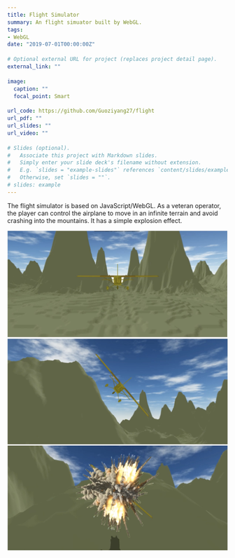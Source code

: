 ```yaml
---
title: Flight Simulator
summary: An flight simuator built by WebGL.
tags:
- WebGL
date: "2019-07-01T00:00:00Z"

# Optional external URL for project (replaces project detail page).
external_link: ""

image:
  caption: ""
  focal_point: Smart

url_code: https://github.com/Guoziyang27/flight
url_pdf: ""
url_slides: ""
url_video: ""

# Slides (optional).
#   Associate this project with Markdown slides.
#   Simply enter your slide deck's filename without extension.
#   E.g. `slides = "example-slides"` references `content/slides/example-slides.md`.
#   Otherwise, set `slides = ""`.
# slides: example
---
```


The flight simulator is based on JavaScript/WebGL. As a veteran operator, the player can control the airplane to move in an infinite terrain and avoid crashing into the mountains. It has a simple explosion effect. 

![image-flight1](p1.jpg)
![image-flight2](p2.jpg)
![image-flight3](p3.jpg)
